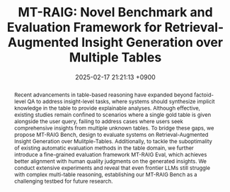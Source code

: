 ---
title:          "MT-RAIG: Novel Benchmark and Evaluation Framework for Retrieval-Augmented Insight Generation over Multiple Tables"
date:           2025-02-17 21:21:13 +0900
selected:       true
pub:            "Preprint (arXiv)"
pub_pre:        "Submitted to Annual Meeting of the Association for Computational Linguistics (ACL)"
pub_post:       "Under review."
# pub_last:       ' <span class="badge badge-pill badge-publication badge-success">Spotlight</span>'
pub_date:       "2025"
abstract: >-
  Recent advancements in table-based reasoning have expanded beyond factoid-level QA to address insight-level tasks, where systems should synthesize implicit knowledge in the table to provide explainable analyses.
  Although effective, existing studies remain confined to scenarios where a single gold table is given alongside the user query, failing to address cases where users seek comprehensive insights from multiple unknown tables.
  To bridge these gaps, we propose MT-RAIG Bench, design to evaluate systems on Retrieval-Augmented Insight Generation over Mulitple-Tables.
  Additionally, to tackle the suboptimality of existing automatic evaluation methods in the table domain, we further introduce a fine-grained evaluation framework MT-RAIG Eval, which achieves better alignment with human quality judgments on the generated insights.
  We conduct extensive experiments and reveal that even frontier LLMs still struggle with complex multi-table reasoning, establishing our MT-RAIG Bench as a challenging testbed for future research.

cover:          /assets/images/covers/2025-cover-1.png
authors:
  - Donguk Kwon*
  - Kwangwook Seo*
  - Dongha Lee#
links:
  Paper: https://www.arxiv.org/abs/2502.11735
  Code: https://github.com/kwondu/mt-raig
---